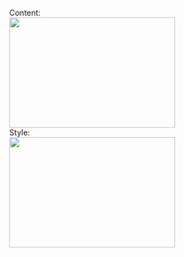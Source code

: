 Content: <br>
<img src="https://user-images.githubusercontent.com/72729802/122313227-cdae0800-cf50-11eb-9ce4-756c62a49ec1.jpg" width="300" height="200">
<br>
Style: <br>
<img src="https://user-images.githubusercontent.com/72729802/122313230-d0a8f880-cf50-11eb-8775-ef0ba4885931.jpg" width="300" height="200">
